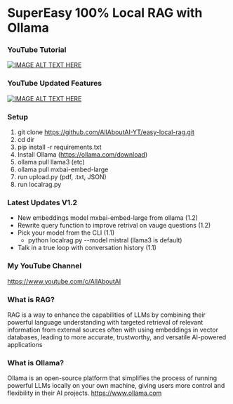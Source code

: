 # SuperEasy 100% Local RAG with Ollama

### YouTube Tutorial
[![IMAGE ALT TEXT HERE](https://img.youtube.com/vi/Oe-7dGDyzPM/0.jpg)](https://www.youtube.com/watch?v=Oe-7dGDyzPM)

### YouTube Updated Features
[![IMAGE ALT TEXT HERE](https://img.youtube.com/vi/Oe-7dGDyzPM/0.jpg)](https://www.youtube.com/watch?v=Oe-7dGDyzPM)

### Setup
1. git clone https://github.com/AllAboutAI-YT/easy-local-rag.git
2. cd dir
3. pip install -r requirements.txt
4. Install Ollama (https://ollama.com/download)
5. ollama pull llama3 (etc)
6. ollama pull mxbai-embed-large
7. run upload.py (pdf, .txt, JSON)
8. run localrag.py

### Latest Updates V1.2
- New embeddings model mxbai-embed-large from ollama (1.2)
- Rewrite query function to improve retrival on vauge questions (1.2)
- Pick your model from the CLI (1.1)
  - python localrag.py --model mistral (llama3 is default) 
- Talk in a true loop with conversation history (1.1)
   
### My YouTube Channel
https://www.youtube.com/c/AllAboutAI

### What is RAG?
RAG is a way to enhance the capabilities of LLMs by combining their powerful language understanding with targeted retrieval of relevant information from external sources often with using embeddings in vector databases, leading to more accurate, trustworthy, and versatile AI-powered applications

### What is Ollama?
Ollama is an open-source platform that simplifies the process of running powerful LLMs locally on your own machine, giving users more control and flexibility in their AI projects. https://www.ollama.com
